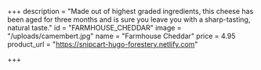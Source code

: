 +++
description = "Made out of highest graded ingredients, this cheese has been aged for three months and is sure you leave you with a sharp-tasting, natural taste."
id = "FARMHOUSE_CHEDDAR"
image = "/uploads/camembert.jpg"
name = "Farmhouse Cheddar"
price = 4.95
product_url = "https://snipcart-hugo-forestery.netlify.com"

+++
